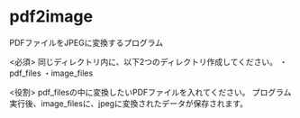 # pdf2image
PDFファイルをJPEGに変換するプログラム

<必須>
同じディレクトリ内に、以下2つのディレクトリ作成してください。
・pdf_files
・image_files

<役割>
pdf_filesの中に変換したいPDFファイルを入れてください。
プログラム実行後、image_filesに、jpegに変換されたデータが保存されます。
